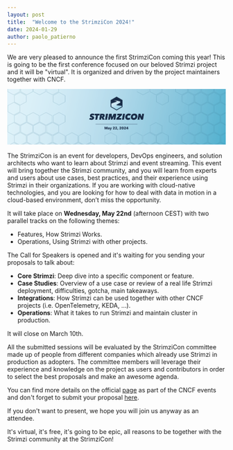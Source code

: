 ```yaml
---
layout: post
title:  "Welcome to the StrimziCon 2024!"
date: 2024-01-29
author: paolo_patierno
---
```


We are very pleased to announce the first StrimziCon coming this year!
This is going to be the first conference focused on our beloved Strimzi project and it will be "virtual".
It is organized and driven by the project maintainers together with CNCF.

<!--more-->

![StrimziCon 2024 Banner](/assets/images/posts/2024-01-29-strimzicon2024-banner.png)

The StrimziCon is an event for developers, DevOps engineers, and solution architects who want to learn about Strimzi and event streaming.
This event will bring together the Strimzi community, and you will learn from experts and users about use cases, best practices, and their experience using Strimzi in their organizations.
If you are working with cloud-native technologies, and you are looking for how to deal with data in motion in a cloud-based environment, don’t miss the opportunity.

It will take place on **Wednesday, May 22nd** (afternoon CEST) with two parallel tracks on the following themes:

* Features, How Strimzi Works.
* Operations, Using Strimzi with other projects.

The Call for Speakers is opened and it's waiting for you sending your proposals to talk about:

* **Core Strimzi**: Deep dive into a specific component or feature.
* **Case Studies**: Overview of a use case or review of a real life Strimzi deployment, difficulties, gotcha, main takeaways.
* **Integrations**: How Strimzi can be used together with other CNCF projects (i.e. OpenTelemetry, KEDA, …).
* **Operations**: What it takes to run Strimzi and maintain cluster in production.

It will close on March 10th.

All the submitted sessions will be evaluated by the StrimziCon committee made up of people from different companies which already use Strimzi in production as adopters.
The committee members will leverage their experience and knowledge on the project as users and contributors in order to select the best proposals and make an awesome agenda.

You can find more details on the official [page](https://community.cncf.io/events/details/cncf-virtual-project-events-2024-hosted-by-cncf-presents-strimzicon-2024-virtual/) as part of the CNCF events and don't forget to submit your proposal [here](https://sessionize.com/strimzicon-2024/).

If you don't want to present, we hope you will join us anyway as an attendee.

It's virtual, it's free, it's going to be epic, all reasons to be together with the Strimzi community at the StrimziCon!